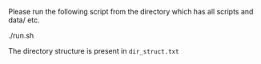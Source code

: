 Please run the following script from the directory which has all scripts and data/ etc.  

./run.sh


The directory structure is present in `dir_struct.txt`
